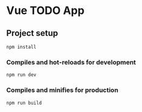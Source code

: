 # Vue TODO App

## Project setup
```
npm install
```

### Compiles and hot-reloads for development
```
npm run dev
```

### Compiles and minifies for production
```
npm run build
```
